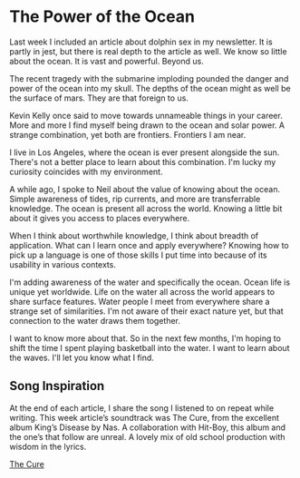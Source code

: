 # The Power of the Ocean

Last week I included an article about dolphin sex in my newsletter. It is partly in jest, but there is real depth to the article as well. We know so little about the ocean. It is vast and powerful. Beyond us.

The recent tragedy with the submarine imploding pounded the danger and power of the ocean into my skull. The depths of the ocean might as well be the surface of mars. They are that foreign to us.

Kevin Kelly once said to move towards unnameable things in your career. More and more I find myself being drawn to the ocean and solar power. A strange combination, yet both are frontiers. Frontiers I am near.

I live in Los Angeles, where the ocean is ever present alongside the sun. There's not a better place to learn about this combination. I'm lucky my curiosity coincides with my environment.

A while ago, I spoke to Neil about the value of knowing about the ocean. Simple awareness of tides, rip currents, and more are transferrable knowledge. The ocean is present all across the world. Knowing a little bit about it gives you access to places everywhere.

When I think about worthwhile knowledge, I think about breadth of application. What can I learn once and apply everywhere? Knowing how to pick up a language is one of those skills I put time into because of its usability in various contexts.

I'm adding awareness of the water and specifically the ocean. Ocean life is unique yet worldwide. Life on the water all across the world appears to share surface features. Water people I meet from everywhere share a strange set of similarities. I'm not aware of their exact nature yet, but that connection to the water draws them together.

I want to know more about that. So in the next few months, I'm hoping to shift the time I spent playing basketball into the water. I want to learn about the waves. I'll let you know what I find.

## Song Inspiration

At the end of each article, I share the song I listened to on repeat while writing. This week article’s soundtrack was The Cure, from the excellent album King’s Disease by Nas. A collaboration with Hit-Boy, this album and the one’s that follow are unreal. A lovely mix of old school production with wisdom in the lyrics.

[The Cure](https://open.spotify.com/track/5s5uXmeBIDEX7OKLlNjeI6?si=deea9361951f49fc)

